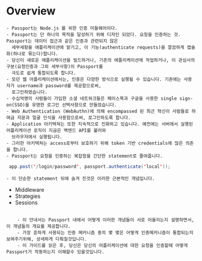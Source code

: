 # Overview

    - Passport는 Node.js 를 위한 인증 미들웨어이다. 
    - Passport는 단 하나의 목적을 달성하기 위해 디자인 되었다. 요청을 인증하는 것. Passport는 데이터 접근과 같은 인증과 관련되지 않은 
      세부세항을 애플리케이션에 맡기고, 이 기능(authenticate requests)을 깔끔하게 캡슐화(하나로 묶는다)합니다.
    - 당신이 새로운 애플리케이션을 빌드하거나, 기존의 애플리케이션에 작업하거나, 이 관심사의 구분(요청인증과 그외 세부사항)이 Passport를 
      극도로 쉽게 통합되도록 합니다.
    - 모던 웹 어플리케이션에서는, 인증은 다양한 방식으로 실행될 수 있습니다. 기존에는 사용자가 username과 password를 제공함으로써,
      로그인하였습니다.
    - 수십억명의 사람들이 가입한 소셜 네트워크들은 페이스북과 구글을 사용한 single sign-on(SSO)을 유명한 로그인 선택사항으로 만들었습니다. 
    - Web Authentication (WebAuthn)에 의해 encompassed 된 최근 혁신이 사람들로 하여금 지문과 얼굴 인식을 사용함으로써, 로그인하도록 합니다.
    - Application 아키텍쳐는 또한 지속적으로 진화하고 있습니다. 예전에는 서버에서 실행된 어플리케이션 로직이 지금은 백엔드 API를 불러와 
      브라우저에서 실행됩니다. 
    - 그러한 아키텍쳐는 access로부터 보호하기 위해 token 기반 credentials에 많은 의존을 합니다.
    - Passport는 요청을 인증하는 복잡함을 간단한 statement로 줄여줍니다.
 
~~~Java Script
 app.post('/login/password', passport.authenticate('local'));
~~~

    - 이 단순한 statement 뒤에 숨겨 진것은 이러한 근본적인 개념입니다.
    
- Middleware
- Strategies
- Sessions
~~~

    - 이 안내서는 Passport 내에서 어떻게 이러한 개념들이 서로 어울리는지 설명하면서, 이 개념들의 개요를 제공합니다.
    - 가장 흔하게 사용되는 인증 메커니즘 중의 몇 몇은 어떻게 인증메커니즘이 통합되는지 보여주기위해, 상세하게 다뤄질것입니다.
    - 이 가이드를 읽은 후, 당신은 당신의 어플리케이션에 대한 요청을 인증할때 어떻게 Passport가 작동하는지 이해할수 있을것입니다.
